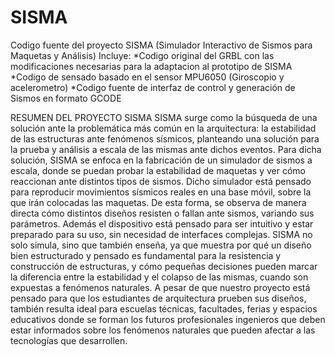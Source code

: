 # SISMA
Codigo fuente del proyecto SISMA (Simulador Interactivo de Sismos para Maquetas y Análisis)
Incluye:
*Codigo original del GRBL con las modificaciones necesarias para la adaptacion al prototipo de SISMA
*Codigo de sensado basado en el sensor MPU6050 (Giroscopio y acelerometro)
*Codigo fuente de interfaz de control y generación de Sismos en formato GCODE


RESUMEN DEL PROYECTO SISMA
SISMA surge como la búsqueda de una solución ante la problemática más común en la arquitectura: la estabilidad de las estructuras ante fenómenos sísmicos, planteando una solución para la prueba y análisis a escala de las mismas ante dichos eventos.
Para dicha solución, SISMA se enfoca en la fabricación de un simulador de sismos a escala, donde se puedan probar la estabilidad de maquetas y ver cómo reaccionan ante distintos tipos de sismos. Dicho simulador está pensado para reproducir movimientos sísmicos reales en una base móvil, sobre la que irán colocadas las maquetas. De esta forma, se observa de manera directa cómo distintos diseños resisten o fallan ante sismos, variando sus parámetros. Además el dispositivo está pensado para ser intuitivo y estar preparado para su uso, sin necesidad de interfaces complejas.
SISMA no solo simula, sino que también enseña, ya que muestra por qué un diseño bien estructurado y pensado es fundamental para la resistencia y construcción de estructuras, y cómo pequeñas decisiones pueden marcar la diferencia entre la estabilidad y el colapso de las mismas, cuando son expuestas a fenómenos naturales.
A pesar de que nuestro proyecto está pensado para que los estudiantes de arquitectura prueben sus diseños, también resulta ideal para escuelas técnicas, facultades, ferias y espacios educativos donde se forman los futuros profesionales ingenieros que deben estar informados sobre los fenómenos naturales que pueden afectar a las tecnologías que desarrollen.
